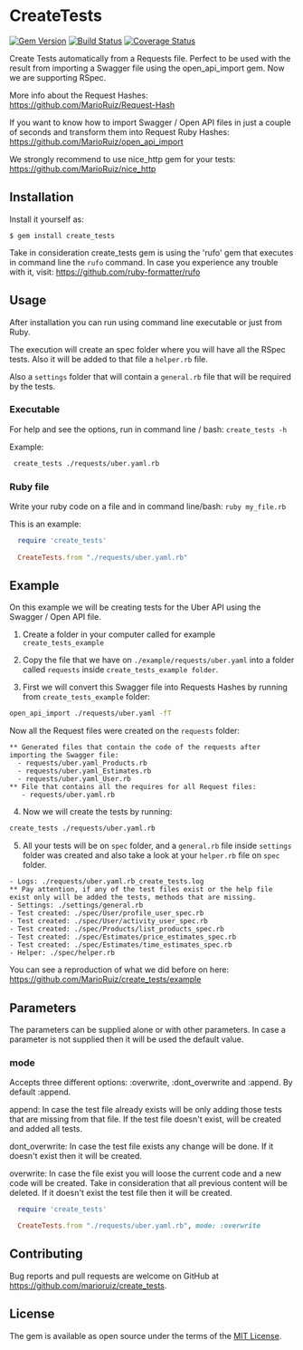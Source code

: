 # CreateTests

[![Gem Version](https://badge.fury.io/rb/create_tests.svg)](https://rubygems.org/gems/create_tests)
[![Build Status](https://travis-ci.com/MarioRuiz/create_tests.svg?branch=master)](https://github.com/MarioRuiz/create_tests)
[![Coverage Status](https://coveralls.io/repos/github/MarioRuiz/create_tests/badge.svg?branch=master)](https://coveralls.io/github/MarioRuiz/create_tests?branch=master)

Create Tests automatically from a Requests file. Perfect to be used with the result from importing a Swagger file using the open_api_import gem. Now we are supporting RSpec.

More info about the Request Hashes: https://github.com/MarioRuiz/Request-Hash

If you want to know how to import Swagger / Open API files in just a couple of seconds and transform them into Request Ruby Hashes: https://github.com/MarioRuiz/open_api_import

We strongly recommend to use nice_http gem for your tests: https://github.com/MarioRuiz/nice_http


## Installation

Install it yourself as:

    $ gem install create_tests


Take in consideration create_tests gem is using the 'rufo' gem that executes in command line the `rufo` command. In case you experience any trouble with it, visit: https://github.com/ruby-formatter/rufo

## Usage

After installation you can run using command line executable or just from Ruby.

The execution will create an spec folder where you will have all the RSpec tests. Also it will be added to that file a `helper.rb` file.

Also a `settings` folder that will contain a `general.rb` file that will be required by the tests.

### Executable

For help and see the options, run in command line / bash: `create_tests -h`

Example: 
```bash
 create_tests ./requests/uber.yaml.rb
```

### Ruby file
Write your ruby code on a file and in command line/bash: `ruby my_file.rb`

This is an example:

```ruby
  require 'create_tests'
  
  CreateTests.from "./requests/uber.yaml.rb"

```

## Example

On this example we will be creating tests for the Uber API using the Swagger / Open API file.

1. Create a folder in your computer called for example `create_tests_example`

2. Copy the file that we have on `./example/requests/uber.yaml` into a folder called `requests` inside `create_tests_example folder`.

3. First we will convert this Swagger file into Requests Hashes by running from `create_tests_example` folder:
```bash
open_api_import ./requests/uber.yaml -fT
```
Now all the Request files were created on the `requests` folder:
```
** Generated files that contain the code of the requests after importing the Swagger file: 
  - requests/uber.yaml_Products.rb
  - requests/uber.yaml_Estimates.rb
  - requests/uber.yaml_User.rb
** File that contains all the requires for all Request files: 
   - requests/uber.yaml.rb 
```

4. Now we will create the tests by running:
```bash
create_tests ./requests/uber.yaml.rb
```

5. All your tests will be on `spec` folder, and a `general.rb` file inside `settings` folder was created and also take a look at your `helper.rb` file on `spec` folder.
```
- Logs: ./requests/uber.yaml.rb_create_tests.log
** Pay attention, if any of the test files exist or the help file exist only will be added the tests, methods that are missing.
- Settings: ./settings/general.rb
- Test created: ./spec/User/profile_user_spec.rb
- Test created: ./spec/User/activity_user_spec.rb
- Test created: ./spec/Products/list_products_spec.rb
- Test created: ./spec/Estimates/price_estimates_spec.rb
- Test created: ./spec/Estimates/time_estimates_spec.rb
- Helper: ./spec/helper.rb
```

You can see a reproduction of what we did before on here: https://github.com/MarioRuiz/create_tests/example

## Parameters

The parameters can be supplied alone or with other parameters. In case a parameter is not supplied then it will be used the default value.

### mode

Accepts three different options: :overwrite, :dont_overwrite and :append. By default :append. 

  append: In case the test file already exists will be only adding those tests that are missing from that file. If the test file doesn't exist, will be created and added all tests.

  dont_overwrite: In case the test file exists any change will be done. If it doesn't exist then it will be created.

  overwrite: In case the file exist you will loose the current code and a new code will be created. Take in consideration that all previous content will be deleted.
  If it doesn't exist the test file then it will be created.

```ruby
  require 'create_tests'

  CreateTests.from "./requests/uber.yaml.rb", mode: :overwrite

```


## Contributing

Bug reports and pull requests are welcome on GitHub at https://github.com/marioruiz/create_tests.


## License

The gem is available as open source under the terms of the [MIT License](http://opensource.org/licenses/MIT).